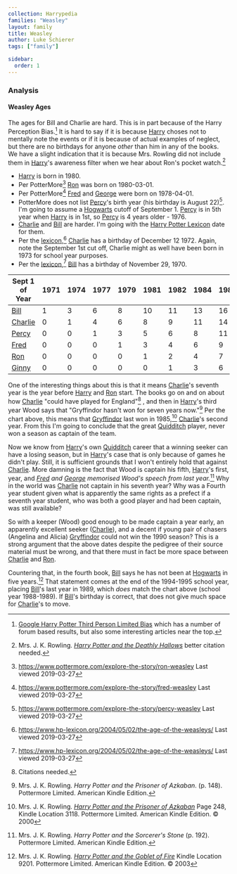 ```yaml
---
collection: Harrypedia
families: "Weasley"
layout: family
title: Weasley
author: Luke Schierer
tags: ["family"]

sidebar:
  order: 1
---
```




### Analysis

#### Weasley Ages

The ages for Bill and Charlie are hard.  This is in part because of the Harry Perception Bias.[^240101-3]  It is hard to say if it is because [Harry] choses not to mentally note the events or if it is because of actual examples of neglect, but there are no birthdays for anyone *other* than him in any of the books.  We have a slight indication that it is because Mrs. Rowling did not include them in [Harry]'s awareness filter when we hear about Ron's pocket watch.[^240401-4]

* [Harry] is born in 1980.
* Per PotterMore[^20190327-1] [Ron] was born on 1980-03-01.
* Per PotterMore[^20190327-2] [Fred] and [George] were born on 1978-04-01.
* PotterMore does not list [Percy]'s birth year (his birthday is August
  22)[^20190327-3]. I'm going to assume a [Hogwarts] cutoff of September 1.
  [Percy] is in 5th year when [Harry] is in 1st, so [Percy] is 4 years
   older - 1976.
* [Charlie] and [Bill] are harder.  I'm going with the [Harry Potter
   Lexicon][lexicon] date for them.
* Per the [lexicon],[^20190327-4] [Charlie] has a birthday of December 12
  1972. Again, note the September 1st cut off, Charlie might as well
  have been born in 1973 for school year purposes.
* Per the [lexicon],[^20190327-5] [Bill] has a birthday of November 29,
  1970.

| Sept 1 of Year | 1971 | 1974 | 1977 | 1979 | 1981 | 1982 | 1984 | 1987 | 1988 | 1989 | 1990 | 1991 | 1992 | 1993 | 1994 | 1995 | 1996 | 1997 | 1998 |
|----------------|------|------|------|------|------|------|------|------|------|------|------|------|------|------|------|------|------|------|------|
| [Bill]         | 1    | 3    | 6    | 8    | 10   | 11   | 13   | 16   | 17   | 18   | 19   | 20   | 21   | 22   | 23   | 24   | 25   | 26   | 27   |
| [Charlie]      | 0    | 1    | 4    | 6    | 8    | 9    | 11   | 14   | 15   | 16   | 17   | 18   | 19   | 20   | 21   | 22   | 23   | 24   | 25   |
| [Percy]        | 0    | 0    | 1    | 3    | 5    | 6    | 8    | 11   | 12   | 13   | 14   | 15   | 16   | 17   | 18   | 19   | 20   | 21   | 22   |
| [Fred]         | 0    | 0    | 0    | 1    | 3    | 4    | 6    | 9    | 10   | 11   | 12   | 13   | 14   | 15   | 16   | 17   | 18   | 19   | 20   |
| [Ron]          | 0    | 0    | 0    | 0    | 1    | 2    | 4    | 7    | 8    | 9    | 10   | 11   | 12   | 13   | 14   | 15   | 16   | 17   | 18   |
| [Ginny]        | 0    | 0    | 0    | 0    | 0    | 1    | 3    | 6    | 7    | 8    | 9    | 10   | 11   | 12   | 13   | 14   | 15   | 16   | 17   |

One of the interesting things about this is that it means [Charlie]'s
seventh year is the year before [Harry] and [Ron] start. The books go
on and on about how [Charlie] "could have played for England"[^20200629-2]
, and then in [Harry]'s third year Wood says that "Gryffindor hasn't
won for seven years now."[^20200629-3] Per the chart above, this means
that [Gryffindor] last won in 1985,[^20210601-3] [Charlie]'s second
year. From this I'm going to conclude that the great [Quidditch] player,
never won a season as captain of the team.

Now we know from [Harry]'s own [Quidditch] career that a winning seeker
can have a losing season, but in [Harry]'s case that is only because of
games he didn't play.  Still, it is sufficient grounds that I won't
entirely hold that against [Charlie].  More damning is the fact that Wood
is captain his fifth, [Harry]'s first, year, and *[Fred] and [George]
memorised Wood's speech from last year.*[^20200728-1]  Why in the world
was [Charlie] not captain in his seventh year? Why was a Fourth year
student given what is apparently the same rights as a prefect if a
seventh year student, who was both a good player and had been
captain, was still available?

So with a keeper (Wood) good enough to be made captain a year early, an
apparently excellent seeker ([Charlie]), and a decent if young pair of
chasers (Angelina and Alicia) [Gryffindor] could not win the 1990 season?
This is a strong argument that the above dates despite the pedigree of
their source material must be wrong, and that there must in fact be
more space between [Charlie] and [Ron].

Countering that, in the fourth book, [Bill] says he has not been at
[Hogwarts] in five years.[^20210601-2]  That statement comes at the end
of the 1994-1995 school year, placing [Bill]'s last year in 1989, which
*does* match the chart above (school year 1988-1989).  If [Bill]'s
birthday is correct, that does not give much space for [Charlie]'s to move.

[Hogwarts]: <../../hogwarts/>

[Quidditch]: <../../quidditch/>

[Gryffindor]: <../../hogwarts/gryffindor/>

[Harry]: <../people/Potter/Harry_James/>

[Ginny]: <./ginevra_molly/>

[Ron]: <./ronald_bilius>

[George]: <./george/>

[Fred]: <./fred/>

[Percy]: <./percy_ignatius/>

[Charlie]: <./charlie/>

[Bill]: <./William_Arthur/>

[Arthur]: <./arthur/>

[Molly]: <../Prewett/Molly/>

[lexicon]: https://www.hp-lexicon.org

[^20210601-3]: Mrs. J. K. Rowling.
_[Harry Potter and the Prisoner of Azkaban](https://www.goodreads.com/book/show/5.Harry_Potter_and_the_Prisoner_of_Azkaban)_
Page 248, Kindle Location 3118. Pottermore Limited. American Kindle Edition. © 2000

[^20210601-2]: Mrs. J. K. Rowling.
_[Harry Potter and the Goblet of Fire](https://www.goodreads.com/book/show/6.Harry_Potter_and_the_Goblet_of_Fire)_
Kindle Location 9201. Pottermore Limited. American Kindle Edition. © 2003

[^20200629-3]: Mrs. J. K. Rowling. _Harry Potter and the Prisoner of Azkaban_.
(p. 148). Pottermore Limited. American Kindle Edition.

[^20200728-1]: Mrs. J. K. Rowling. _Harry Potter and the Sorcerer's Stone_
(p. 192). Pottermore Limited. American Kindle Edition.

[^20200629-2]: Citations needed.

[^20190327-1]: https://www.pottermore.com/explore-the-story/ron-weasley Last viewed 2019-03-27

[^20190327-2]: https://www.pottermore.com/explore-the-story/fred-weasley Last viewed 2019-03-27

[^20190327-3]: https://www.pottermore.com/explore-the-story/percy-weasley Last viewed 2019-03-27

[^20190327-4]: https://www.hp-lexicon.org/2004/05/02/the-age-of-the-weasleys/ Last viewed 2019-03-27

[^20190327-5]: https://www.hp-lexicon.org/2004/05/02/the-age-of-the-weasleys/ Last viewed 2019-03-27

[^240101-3]: [Google Harry Potter Third Person Limited Bias](https://www.google.com/search?q=Harry+Potter+Third+Person+Limited+Bias) which has a number of forum based results, but also some interesting articles near the top. 

[^240401-4]: Mrs. J. K. Rowling.
    _[Harry Potter and the Deathly Hallows]_
    better citation needed.

[Harry Potter and the Deathly Hallows]: https://www.librarything.com/work/3577382